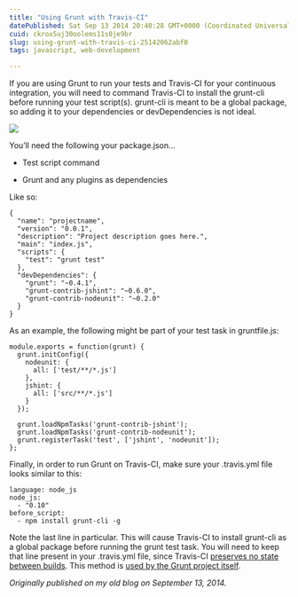 ```yaml
---
title: "Using Grunt with Travis-CI"
datePublished: Sat Sep 13 2014 20:40:28 GMT+0000 (Coordinated Universal Time)
cuid: ckrox5uj30oolems11s0je9br
slug: using-grunt-with-travis-ci-25142062abf0
tags: javascript, web-development

---
```



If you are using Grunt to run your tests and Travis-CI for your continuous integration, you will need to command Travis-CI to install the grunt-cli before running your test script(s). grunt-cli is meant to be a global package, so adding it to your dependencies or devDependencies is not ideal.

![](https://cdn.hashnode.com/res/hashnode/image/upload/v1627409773817/pvHsrCXe_f.png)

You’ll need the following your package.json…

* Test script command

* Grunt and any plugins as dependencies

Like so:

```
{
  "name": "projectname",
  "version": "0.0.1",
  "description": "Project description goes here.",
  "main": "index.js",
  "scripts": {
    "test": "grunt test"
  },
  "devDependencies": {
    "grunt": "~0.4.1",
    "grunt-contrib-jshint": "~0.6.0",
    "grunt-contrib-nodeunit": "~0.2.0"
  }
}
```


As an example, the following might be part of your test task in gruntfile.js:

```
module.exports = function(grunt) {
  grunt.initConfig({
    nodeunit: {
      all: ['test/**/*.js']
    },
    jshint: {
      all: ['src/**/*.js']
    }
  });

  grunt.loadNpmTasks('grunt-contrib-jshint');
  grunt.loadNpmTasks('grunt-contrib-nodeunit');
  grunt.registerTask('test', ['jshint', 'nodeunit']);
};
```


Finally, in order to run Grunt on Travis-CI, make sure your .travis.yml file looks similar to this:

```
language: node_js
node_js:
  - "0.10"
before_script:
  - npm install grunt-cli -g
```


Note the last line in particular. This will cause Travis-CI to install grunt-cli as a global package before running the grunt test task. You will need to keep that line present in your .travis.yml file, since Travis-CI [preserves no state between builds](http://about.travis-ci.org/docs/user/build-configuration/#Travis-CI-Preserves-No-State-Between-Builds). This method is [used by the Grunt project itself](https://github.com/gruntjs/grunt/blob/master/.travis.yml).

*Originally published on my old blog on September 13, 2014.*
